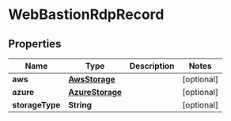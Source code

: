

# WebBastionRdpRecord


## Properties

Name | Type | Description | Notes
------------ | ------------- | ------------- | -------------
**aws** | [**AwsStorage**](AwsStorage.md) |  |  [optional]
**azure** | [**AzureStorage**](AzureStorage.md) |  |  [optional]
**storageType** | **String** |  |  [optional]



